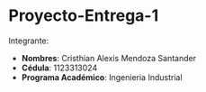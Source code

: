 # Proyecto-Entrega-1

  Integrante:

- **Nombres**: Cristhian Alexis Mendoza Santander
- **Cédula**: 1123313024
- **Programa Académico**: Ingenieria Industrial
